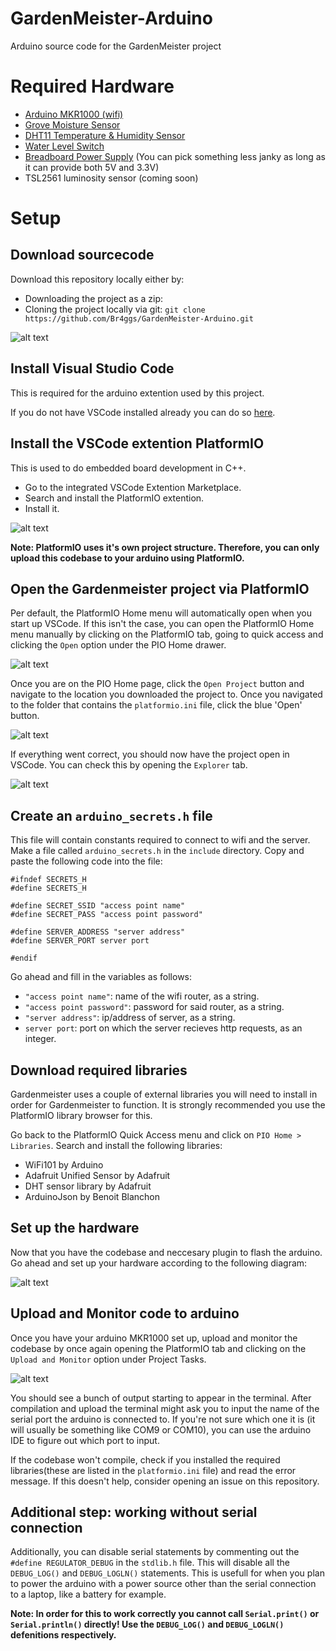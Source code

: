 # GardenMeister-Arduino
Arduino source code for the GardenMeister project

# Required Hardware
* [Arduino MKR1000 (wifi)](https://store.arduino.cc/arduino-mkr1000-wifi)
* [Grove Moisture Sensor](http://wiki.seeedstudio.com/Grove-Moisture_Sensor/)
* [DHT11 Temperature & Humidity Sensor](https://www.adafruit.com/product/386)
* [Water Level Switch](https://www.kiwi-electronics.nl/water-liquid-level-sensor-switch?lang=en)
* [Breadboard Power Supply](https://www.make.net.za/product/breadboard-power-supply/) (You can pick something less janky as long as it can provide both 5V and 3.3V)
* TSL2561 luminosity sensor (coming soon)



# Setup
## Download sourcecode
Download this repository locally either by:
* Downloading the project as a zip:
* Cloning the project locally via git: `git clone https://github.com/Br4ggs/GardenMeister-Arduino.git`

![alt text](img/Download.PNG "Download via git")

## Install Visual Studio Code
This is required for the arduino extention used by this project.

If you do not have VSCode installed already you can do so [here](https://code.visualstudio.com/).

## Install the VSCode extention PlatformIO
This is used to do embedded board development in C++.
* Go to the integrated VSCode Extention Marketplace.
* Search and install the PlatformIO extention.
* Install it.

![alt text](img/Marketplace.PNG "Install PlatformIO")

**Note: PlatformIO uses it's own project structure. Therefore, you can only upload this codebase to your arduino using PlatformIO.**

## Open the Gardenmeister project via PlatformIO
Per default, the PlatformIO Home menu will automatically
open when you start up VSCode. If this isn't the case, you can open the PlatformIO Home menu manually by clicking on the PlatformIO tab, going to quick access and clicking the `Open` option under the PIO Home drawer.

![alt text](img/PlatformIO.PNG "PlatformIO Home")

Once you are on the PIO Home page, click the `Open Project` button and navigate to the location you downloaded the project to. Once you navigated to the folder that contains the `platformio.ini` file, click the blue 'Open' button.

![alt text](img/Browser.PNG "PlatformIO Browser")

If everything went correct, you should now have the project open in VSCode. You can check this by opening the `Explorer` tab.

![alt text](img/Explorer.PNG "Project Explorer")

## Create an `arduino_secrets.h` file
This file will contain constants required to connect to wifi and the server. Make a file called `arduino_secrets.h` in the `include` directory.
Copy and paste the following code into the file:
```
#ifndef SECRETS_H
#define SECRETS_H

#define SECRET_SSID "access point name"
#define SECRET_PASS "access point password"

#define SERVER_ADDRESS "server address"
#define SERVER_PORT server port

#endif
```
Go ahead and fill in the variables as follows:
* `"access point name"`: name of the wifi router, as a string.
* `"access point password"`: password for said router, as a string.
* `"server address"`: ip/address of server, as a string.
* `server port`: port on which the server recieves http requests, as an integer.

## Download required libraries
Gardenmeister uses a couple of external libraries you will need to install in order for Gardenmeister to function. It is strongly recommended you use the PlatformIO library browser for this.

Go back to the PlatformIO Quick Access menu and click on `PIO Home > Libraries`. Search and install the following libraries:
* WiFi101 by Arduino
* Adafruit Unified Sensor by Adafruit
* DHT sensor library by Adafruit
* ArduinoJson by Benoit Blanchon

## Set up the hardware
Now that you have the codebase and neccesary plugin to flash the arduino. Go ahead and set up your hardware according to the following diagram:

![alt text](img/Diagram.PNG "Diagram")

## Upload and Monitor code to arduino
Once you have your arduino MKR1000 set up, upload and monitor the codebase by once again opening the PlatformIO tab and clicking on the `Upload and Monitor` option under Project Tasks.

![alt text](img/UploadandMonitor.PNG "Upload and Monitor")

You should see a bunch of output starting to appear in the terminal. After compilation and upload the terminal might ask you to input the name of the serial port the arduino is connected to. If you're not sure which one it is (it will usually be something like COM9 or COM10), you can use the arduino IDE to figure out which port to input.

If the codebase won't compile, check if you installed the required libraries(these are listed in the `platformio.ini` file) and read the error message. If this doesn't help, consider opening an issue on this repository.

## Additional step: working without serial connection
Additionally, you can disable serial statements by commenting out the `#define REGULATOR_DEBUG` in the `stdlib.h` file. This will disable all the `DEBUG_LOG()` and `DEBUG_LOGLN()` statements. This is usefull for when you plan to power the arduino with a power source other than the serial connection to a laptop, like a battery for example.

**Note: In order for this to work correctly you cannot call `Serial.print()` or `Serial.println()` directly! Use the `DEBUG_LOG()` and `DEBUG_LOGLN()` defenitions respectively.**